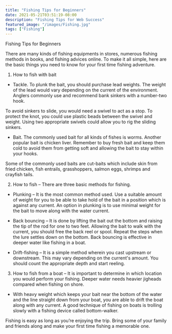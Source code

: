 ```yaml
---
title: "Fishing Tips for Beginners"
date: 2021-05-21T03:51:19-08:00
description: "Fishing Tips for Web Success"
featured_image: "/images/Fishing.jpg"
tags: ["Fishing"]
---
```


Fishing Tips for Beginners


There are many kinds of fishing equipments in stores, numerous fishing methods in books, and fishing advices online. To make it all simple, here are the basic things you need to know for your first time fishing adventure.

1) How to fish with bait

* Tackle. To plunk the bait, you should purchase lead weights. The weight of the lead would vary depending on the current of the environment.  Anglers commonly use and recommend bank sinkers with a number-two hook.

To avoid sinkers to slide, you would need a swivel to act as a stop. To protect the knot, you could use plastic beads between the swivel and weight. Using two appropriate swivels could allow you to rig the sliding sinkers.

* Bait. The commonly used bait for all kinds of fishes is worms. Another popular bait is chicken liver. Remember to buy fresh bait and keep them cold to avoid them from getting soft and allowing the bait to stay within your hooks.

Some of the commonly used baits are cut-baits which include skin from fried chicken, fish entrails, grasshoppers, salmon eggs, shrimps and crayfish tails.

2) How to fish – There are three basic methods for fishing.

* Plunking – It is the most common method used. Use a suitable amount of weight for you to be able to take hold of the bait in a position which is against any current. An option in plunking is to use minimal weight for the bait to move along with the water current.

* Back bouncing – It is done by lifting the bait out the bottom and raising the tip of the rod for one to two feet. Allowing the bait to walk with the current, you should free the back reel or spool. Repeat the steps when the lure settles down on the bottom. Back bouncing is effective in deeper water like fishing in a boat.

* Drift-fishing – It is a simple method wherein you cast upstream or downstream. This may vary depending on the current's amount. You should count the appropriate depth and start reeling.

3) How to fish from a boat – It is important to determine in which location you would perform your fishing. Deeper water needs heavier jigheads compared when fishing on shore.

* With heavy weight which keeps your bait near the bottom of the water and the line straight down from your boat, you are able to drift the boat along with any current.  A good technique of fishing on boats is trolling slowly with a fishing device called bottom-walker. 

Fishing is easy as long as you’re enjoying the trip.  Bring some of your family and friends along and make your first time fishing a memorable one. 

